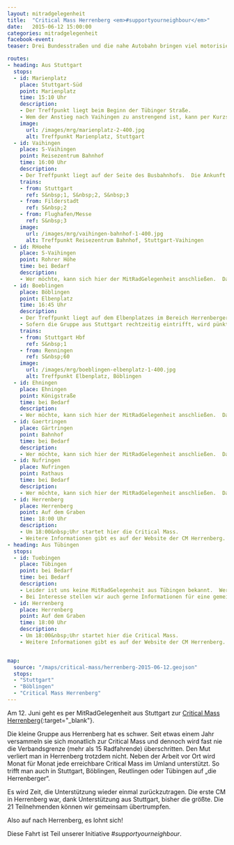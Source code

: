 ```yaml
---
layout: mitradgelegenheit
title:  "Critical Mass Herrenberg <em>#supportyourneighbour</em>"
date:   2015-06-12 15:00:00
categories: mitradgelegenheit
facebook-event: 
teaser: Drei Bundesstraßen und die nahe Autobahn bringen viel motorisierten Verkehr in die Stadt.  Da bleibt wenig Platz für den Radverkehr.

routes:
- heading: Aus Stuttgart
  stops:
  - id: Marienplatz
    place: Stuttgart-Süd
    point: Marienplatz
    time: 15:10 Uhr
    description:
    - Der Treffpunkt liegt beim Beginn der Tübinger Straße.
    - Wem der Anstieg nach Vaihingen zu anstrengend ist, kann per Kurzstreckenticket abkürzen.
    image:
      url: /images/mrg/marienplatz-2-400.jpg
      alt: Treffpunkt Marienplatz, Stuttgart
  - id: Vaihingen
    place: S-Vaihingen
    point: Reisezentrum Bahnhof
    time: 16:00 Uhr
    description:
    - Der Treffpunkt liegt auf der Seite des Busbahnhofs.  Die Ankunft der S&nbsp;2 um 15:39&nbsp;Uhr wird abgewartet.
    trains:
    - from: Stuttgart
      ref: S&nbsp;1, S&nbsp;2, S&nbsp;3
    - from: Filderstadt
      ref: S&nbsp;2
    - from: Flughafen/Messe
      ref: S&nbsp;3
    image:
      url: /images/mrg/vaihingen-bahnhof-1-400.jpg
      alt: Treffpunkt Reisezentrum Bahnhof, Stuttgart-Vaihingen
  - id: RHoehe
    place: S-Vaihingen
    point: Rohrer Höhe
    time: bei Bedarf
    description:
    - Wer möchte, kann sich hier der MitRadGelegenheit anschließen.  Damit nicht ewig gewartet werden muss, empfiehlt es sich, vorher Kontakt aufzunehmen.
  - id: Boeblingen
    place: Böblingen
    point: Elbenplatz
    time: 16:45 Uhr
    description:
    - Der Treffpunkt liegt auf dem Elbenplatzes im Bereich Herrenberger Straße Ecke Poststraße.
    - Sofern die Gruppe aus Stuttgart rechtzeitig eintrifft, wird pünktlich weitergefahren.
    trains:
    - from: Stuttgart Hbf
      ref: S&nbsp;1
    - from: Renningen
      ref: S&nbsp;60
    image:
      url: /images/mrg/boeblingen-elbenplatz-1-400.jpg
      alt: Treffpunkt Elbenplatz, Böblingen
  - id: Ehningen
    place: Ehningen
    point: Königstraße
    time: bei Bedarf
    description:
    - Wer möchte, kann sich hier der MitRadGelegenheit anschließen.  Damit nicht ewig gewartet werden muss, empfiehlt es sich, vorher Kontakt aufzunehmen.
  - id: Gaertringen
    place: Gärtringen
    point: Bahnhof
    time: bei Bedarf
    description:
    - Wer möchte, kann sich hier der MitRadGelegenheit anschließen.  Damit nicht ewig gewartet werden muss, empfiehlt es sich, vorher Kontakt aufzunehmen.
  - id: Nufringen
    place: Nufringen
    point: Rathaus
    time: bei Bedarf
    description:
    - Wer möchte, kann sich hier der MitRadGelegenheit anschließen.  Damit nicht ewig gewartet werden muss, empfiehlt es sich, vorher Kontakt aufzunehmen.
  - id: Herrenberg
    place: Herrenberg
    point: Auf dem Graben
    time: 18:00 Uhr
    description:
    - Um 18:00&nbsp;Uhr startet hier die Critical Mass.
    - Weitere Informationen gibt es auf der Website der CM Herrenberg.
- heading: Aus Tübingen
  stops:
  - id: Tuebingen
    place: Tübingen
    point: bei Bedarf
    time: bei Bedarf
    description:
    - Leider ist uns keine MitRadGelegenheit aus Tübingen bekannt.  Wer möchte kann sich gerne mit uns in Verbindung setzen und wir veröffentlichen eine.  Erfahrungswerte zur benötigten Zeit liegen vor.
    - Bei Interesse stellen wir auch gerne Informationen für eine gemeinsame Anreise per Zug online.
  - id: Herrenberg
    place: Herrenberg
    point: Auf dem Graben
    time: 18:00 Uhr
    description:
    - Um 18:00&nbsp;Uhr startet hier die Critical Mass.
    - Weitere Informationen gibt es auf der Website der CM Herrenberg.


map:
  source: "/maps/critical-mass/herrenberg-2015-06-12.geojson"
  stops:
  - "Stuttgart"
  - "Böblingen"
  - "Critical Mass Herrenberg"
---
```


Am 12.&nbsp;Juni geht es per MitRadGelegenheit aus Stuttgart zur [Critical Mass Herrenberg][CM-Herrenberg]{:target="_blank"}.

Die kleine Gruppe aus Herrenberg hat es schwer.  Seit etwas einem Jahr versammeln sie sich monatlich zur Critical Mass und dennoch wird fast nie die Verbandsgrenze (mehr als 15 Radfahrende) überschritten.  Den Mut verliert man in Herrenberg trotzdem nicht.  Neben der Arbeit vor Ort wird Monat für Monat jede erreichbare Critical Mass im Umland unterstützt.  So trifft man auch in Stuttgart, Böblingen, Reutlingen oder Tübingen auf „die Herrenberger“.

Es wird Zeit, die Unterstützung wieder einmal zurückzutragen.  Die erste CM in Herrenberg war, dank Unterstützung aus Stuttgart, bisher die größte.  Die 21 Teilnehmenden können wir gemeinsam übertrumpfen.

Also auf nach Herrenberg, es lohnt sich!

Diese Fahrt ist Teil unserer Initiative *#supportyourneighbour*.




[CM-Herrenberg]: https://criticalmassherrenberg.wordpress.com/
